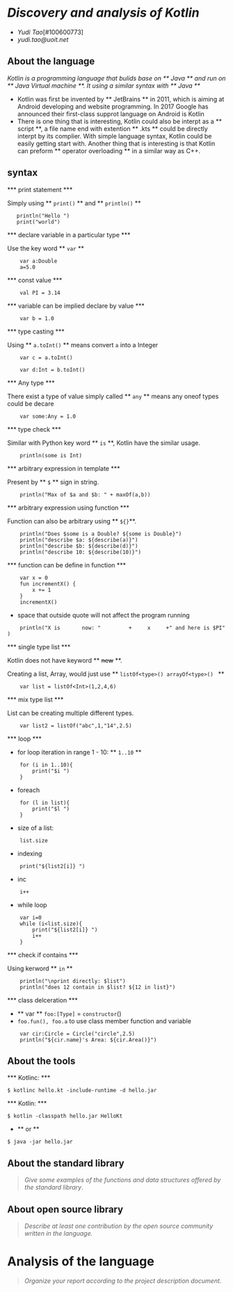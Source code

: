 # _Discovery and analysis of Kotlin_

- _Yudi Tao_[#100600773]
- _yudi.tao@uoit.net_

## About the language

 _Kotlin is a programming language that bulids base on ** Java ** and run on ** Java Virtual machine **. It using a similar syntax with ** Java **_

- Kotlin was first be invented by ** JetBrains ** in 2011, which is aiming at Android developing and website programming. In 2017 Google has announced their first-class supprot language on Android is Kotlin  
- There is one thing that is interesting, Kotlin could also be interpt as a ** script **, a file name end with extention ** .kts ** could be directly interpt by its complier. With simple language syntax, Kotlin could be easily getting start with. Another thing that is interesting is that Kotlin can preform ** operator overloading ** in a similar way as C++.


## syntax

 *** print statement ***

Simply using ** ``print()`` ** and ** ``println()`` **

 ```
    println("Hello ")
    print("world")
```
*** declare variable in a particular type ***

Use the key word ** ```var``` **

```
    var a:Double
    a=5.0 
```
*** const value ***
```
    val PI = 3.14
```
*** variable can be implied declare by value ***
```
    var b = 1.0
```
*** type casting ***

Using ** `a.toInt()` ** means convert `a` into a Integer 

```
    var c = a.toInt()

    var d:Int = b.toInt()
```

*** Any type ***

There exist a type of value simply called ** ``any`` ** means any oneof types could be decare 

```
    var some:Any = 1.0
```
*** type check ***

Similar with Python key word ** ``is`` **, Kotlin have the similar usage. 

```
    println(some is Int)
```
*** arbitrary expression in template ***

Present by ** ``$`` ** sign in string.

```
    println("Max of $a and $b: " + maxOf(a,b))
```
*** arbitrary expression using function ***

Function can also be arbitrary using ** ``${}``**.
```
    println("Does $some is a Double? ${some is Double}")
    println("describe $a: ${describe(a)}")
    println("describe $b: ${describe(d)}")
    println("describe 10: ${describe(10)}")
```

*** function can be define in function ***
```
    var x = 0
    fun incrementX() {
        x += 1
    }
    incrementX()
```
 - space that outside quote will not affect the program running
```
    println("X is       now: "         +     x     +" and here is $PI"     )
```

*** single type list ***

Kotlin does not have keyword ** <s>new</s> **.

Creating a list, Array, would just use ** ``listOf<type>() arrayOf<type>() `` ** 

```
    var list = listOf<Int>(1,2,4,6)
```
*** mix type list ***

List can be creating multiple different types.

```
    var list2 = listOf("abc",1,"14",2.5)
```

*** loop ***

- for loop iteration in range 1 - 10: ** ``1..10`` **
```
    for (i in 1..10){
        print("$i ")
    }
```
- foreach 
```
    for (l in list){
        print("$l ")
    }
```

- size of a list: **``` ```**
```
    list.size
```
-  indexing
```
    print("${list2[i]} ")
```

-  inc 
```       
    i++
```
- while loop 
```
    var i=0
    while (i<list.size){
        print("${list2[i]} ")
        i++
    }
```

*** check if contains ***

Using kerword ** ``in`` ** 

```
    println("\nprint directly: $list")
    println("does 12 contain in $list? ${12 in list}")
```
*** class delceration ***

- ** var ** ``foo:[Type]`` = ``constructor``()
- ``foo.fun(), foo.a`` to use class member function and variable

```
    var cir:Circle = Circle("circle",2.5)
    println("${cir.name}'s Area: ${cir.Area()}")
```


## About the tools
*** Kotlinc: ***
```
$ kotlinc hello.kt -include-runtime -d hello.jar
```
*** Kotlin: ***

```
$ kotlin -classpath hello.jar HelloKt
```
- ** or **

```
$ java -jar hello.jar
```

## About the standard library

> _Give some examples of the functions and data structures
> offered by the standard library_.

## About open source library

> _Describe at least one contribution by the open source
community written in the language._

# Analysis of the language

> _Organize your report according to the project description
document_.


